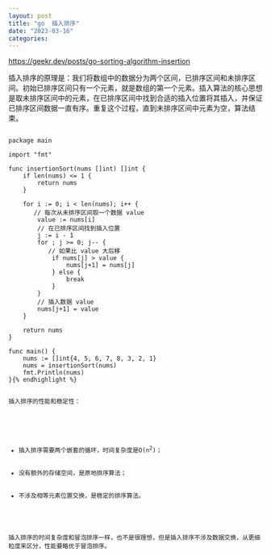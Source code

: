 ```yaml
---
layout: post
title: "go  插入排序"
date: "2023-03-16"
categories: 
---
```

<p><a href="https://geekr.dev/posts/go-sorting-algorithm-insertion">https://geekr.dev/posts/go-sorting-algorithm-insertion</a></p>

<p>插入排序的原理是：我们将数组中的数据分为两个区间，已排序区间和未排序区间。初始已排序区间只有一个元素，就是数组的第一个元素。插入算法的核心思想是取未排序区间中的元素，在已排序区间中找到合适的插入位置将其插入，并保证已排序区间数据一直有序。重复这个过程，直到未排序区间中元素为空，算法结束。</p>

<pre>
<code>
package main

import &quot;fmt&quot;

func insertionSort(nums []int) []int {
    if len(nums) &lt;= 1 {
        return nums
    }

    for i := 0; i &lt; len(nums); i++ {
       // 每次从未排序区间取一个数据 value
        value := nums[i]
        // 在已排序区间找到插入位置
        j := i - 1
        for ; j &gt;= 0; j-- {
           // 如果比 value 大后移
            if nums[j] &gt; value {
                nums[j+1] = nums[j]
            } else {
                break
            }
        }
        // 插入数据 value
        nums[j+1] = value
    }

    return nums
}

func main() {
    nums := []int{4, 5, 6, 7, 8, 3, 2, 1}
    nums = insertionSort(nums)
    fmt.Println(nums)
}{% endhighlight %}

<p>插入排序的性能和稳定性：</p>

<ul>
	<li>插入排序需要两个嵌套的循环，时间复杂度是O(n<sup>2</sup>)；</li>
	<li>没有额外的存储空间，是原地排序算法；</li>
	<li>不涉及相等元素位置交换，是稳定的排序算法。</li>
</ul>

<p>插入排序的时间复杂度和冒泡排序一样，也不是很理想，但是插入排序不涉及数据交换，从更细粒度来区分，性能要略优于冒泡排序。</p>


